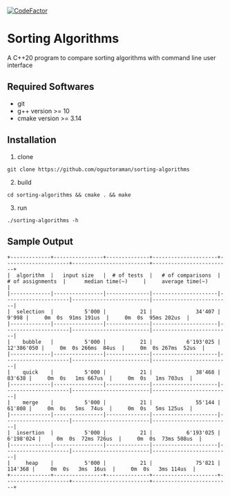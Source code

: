 [![CodeFactor](https://www.codefactor.io/repository/github/oguztoraman/sorting-algorithms/badge/main)](https://www.codefactor.io/repository/github/oguztoraman/sorting-algorithms/overview/main)

# Sorting Algorithms
A C++20 program to compare sorting algorithms with command line user interface

## Required Softwares
+ git
+ g++ version >= 10
+ cmake version >= 3.14

## Installation
1. clone 
```
git clone https://github.com/oguztoraman/sorting-algorithms
```
2. build 
```
cd sorting-algorithms && cmake . && make
```
3. run
```
./sorting-algorithms -h
```

## Sample Output
```
+-------------+----------------+--------------+---------------------+---------------------+-------------------------+-------------------------+
|  algorithm  |   input size   |  # of tests  |   # of comparisons  |   # of assignments  |      median time(~)     |     average time(~)     |
|-------------|----------------|--------------|---------------------|---------------------|-------------------------|-------------------------|
|  selection  |          5'000 |           21 |              34'407 |               9'998 |     0m  0s  91ms 191us  |     0m  0s  95ms 202us  |
|-------------|----------------|--------------|---------------------|---------------------|-------------------------|-------------------------|
|    bubble   |          5'000 |           21 |           6'193'025 |          12'386'050 |     0m  0s 266ms  84us  |     0m  0s 267ms  52us  |
|-------------|----------------|--------------|---------------------|---------------------|-------------------------|-------------------------|
|    quick    |          5'000 |           21 |              38'468 |              83'638 |     0m  0s   1ms 667us  |     0m  0s   1ms 703us  |
|-------------|----------------|--------------|---------------------|---------------------|-------------------------|-------------------------|
|    merge    |          5'000 |           21 |              55'144 |              61'808 |     0m  0s   5ms  74us  |     0m  0s   5ms 125us  |
|-------------|----------------|--------------|---------------------|---------------------|-------------------------|-------------------------|
|  insertion  |          5'000 |           21 |           6'193'025 |           6'198'024 |     0m  0s  72ms 726us  |     0m  0s  73ms 508us  |
|-------------|----------------|--------------|---------------------|---------------------|-------------------------|-------------------------|
|     heap    |          5'000 |           21 |              75'821 |             114'368 |     0m  0s   3ms  16us  |     0m  0s   3ms 114us  |
+-------------+----------------+--------------+---------------------+---------------------+-------------------------+-------------------------+
```

